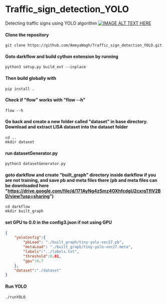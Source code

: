 # Traffic_sign_detection_YOLO
Detecting traffic signs using YOLO algorithm
[![IMAGE ALT TEXT HERE](resources/yolo.gif)](https://drive.google.com/file/d/1nxinxEmpOO59KKDkXPgXayNqtq88a_ym/view)


#### Clone the repository
```shell
git clone https://github.com/AmeyaWagh/Traffic_sign_detection_YOLO.git
```

#### Goto darkflow and build cython extension by running
```shell
python3 setup.py build_ext --inplace
```

#### Then build globally with
```shell
pip install .
```

#### Check if "flow" works with "flow --h"
```shell
flow --h
```

#### Go back and create a new folder called "dataset" in base directory. Download and extract LISA dataset into the dataset folder
```shell
cd ..
mkdir dataset
```

#### run datasetGenerator.py
```shell
python3 datasetGenerator.py
```

#### goto darkflow and create "built_graph" directory inside darkflow if you are not training, and save pb and meta files there (pb and meta files can be downloaded here "https://drive.google.com/file/d/171AyNg4zSmz4OXhfcdgU2cxrqTfIV2BD/view?usp=sharing")
```shell
cd darkflow
mkdir built_graph
```

#### set GPU to 0.0 in the config3.json if not using GPU
```json
{
	"yoloConfig":{
		"pbLoad": "./built_graph/tiny-yolo-voc27.pb", 
		"metaLoad": "./built_graph/tiny-yolo-voc27.meta",
		"labels":"../labels.txt",
		"threshold":0.01, 
		"gpu":0.7
	},
	"dataset":"./dataset"	
}
```

#### Run YOLO
```
./runYOLO
``` 


